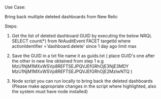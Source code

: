 Use Case:

Bring back multiple deleted dashboards from New Relic

Steps:

1. Get the list of deleted dashboard GUID by executing the below NRQL
   SELECT count(\*) from NrAuditEvent FACET targetId where actionIdentifier ='dashboard.delete' since 1 day ago limit max

2. Save the GUID in a txt file name it as guids.txt
   ( place GUID's one after the other in new line obtained from step 1
   e.g
   MzU1NjM1MXxWSVp8REFTSEJPQVJEfGRhOjE3NjE3MDY
   MzU1NjM1MXxWSVp8REFTSEJPQVJEfGRhOjE2MzIwNTQ )

3. Node script you can run locally to bring back the deleted dashboards
   (Please make appropriate changes in the script where highlighted, also the system must have node installed)
